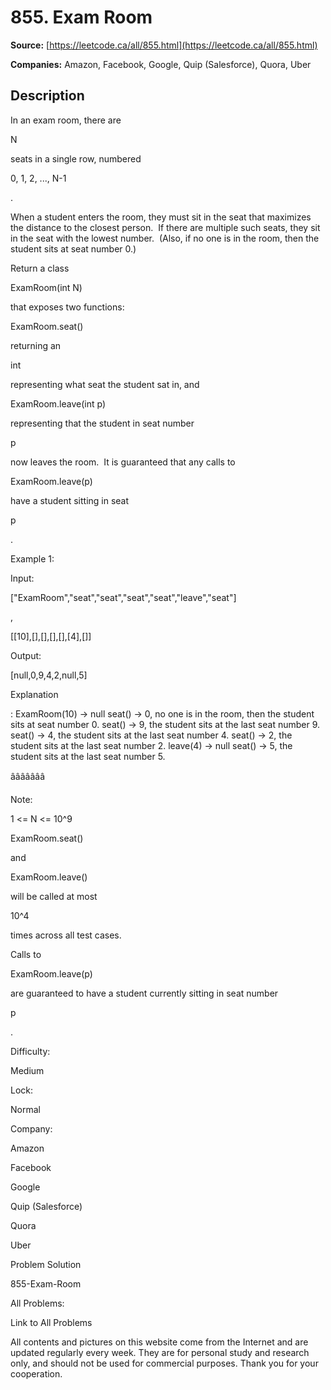 # 855. Exam Room

**Source:** [https://leetcode.ca/all/855.html](https://leetcode.ca/all/855.html)

**Companies:** Amazon, Facebook, Google, Quip (Salesforce), Quora, Uber

## Description

In an exam room, there are

N

seats in a single row, numbered

0, 1, 2, ...,
        N-1

.

When a student enters the room, they must sit in the seat that maximizes the distance to the
        closest person.  If there are multiple such seats, they sit in the seat with the lowest
        number.  (Also, if no one is in the room, then the student sits at seat number 0.)

Return a class

ExamRoom(int N)

that exposes two functions:

ExamRoom.seat()

returning
        an

int

representing what seat the student sat in, and

ExamRoom.leave(int
            p)

representing that the student in seat number

p

now
        leaves the room.  It is guaranteed that any calls to

ExamRoom.leave(p)

have a student sitting in seat

p

.

Example 1:

Input:

["ExamRoom","seat","seat","seat","seat","leave","seat"]

,

[[10],[],[],[],[],[4],[]]

Output:

[null,0,9,4,2,null,5]

Explanation

:
ExamRoom(10) -> null
seat() -> 0, no one is in the room, then the student sits at seat number 0.
seat() -> 9, the student sits at the last seat number 9.
seat() -> 4, the student sits at the last seat number 4.
seat() -> 2, the student sits at the last seat number 2.
leave(4) -> null
seat() -> 5, the student sits at the last seat number 5.

âââââââ

Note:

1 <= N <= 10^9

ExamRoom.seat()

and

ExamRoom.leave()

will be called at most

10^4

times across all test cases.

Calls to

ExamRoom.leave(p)

are guaranteed to have a student currently
            sitting in seat number

p

.

Difficulty:

Medium

Lock:

Normal

Company:

Amazon

Facebook

Google

Quip (Salesforce)

Quora

Uber

Problem Solution

855-Exam-Room

All Problems:

Link to All Problems

All contents and pictures on this website come from the Internet and are updated regularly every week. They are for personal study and research only, and should not be used for commercial purposes. Thank you for your cooperation.

